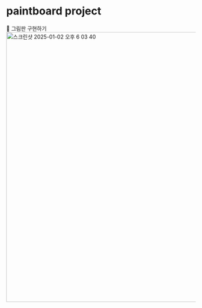 # paintboard project

🚀 그림판 구현하기
<img width="718" alt="스크린샷 2025-01-02 오후 6 03 40" src="https://github.com/user-attachments/assets/cd1cf555-25d1-47c5-914b-a50a57b0ab4a" />
